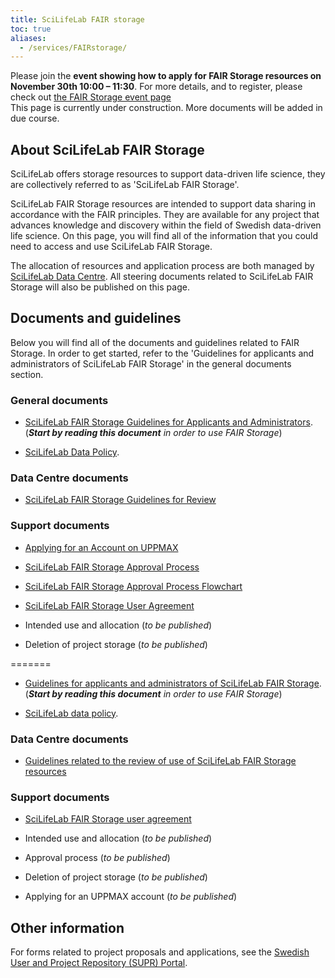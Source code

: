 ```yaml
---
title: SciLifeLab FAIR storage
toc: true
aliases:
  - /services/FAIRstorage/
---
```


<div class="bg-light-gray border rounded py-2 px-4 my-3 fst-italic">
Please join the <b>event showing how to apply for FAIR Storage resources on November 30th 10:00 – 11:30</b>. For more details, and to register, please check out <a href="https://www.scilifelab.se/event/fairstorage/">the FAIR Storage event page</a>
</div>

<div class="bg-light-gray border rounded py-2 px-4 my-3 fst-italic">
This page is currently under construction. More documents will be added in due course.
</div>

## About SciLifeLab FAIR Storage

SciLifeLab offers storage resources to support data-driven life science, they are collectively referred to as 'SciLifeLab FAIR Storage'.

SciLifeLab FAIR Storage resources are intended to support data sharing in accordance with the FAIR principles. They are available for any project that advances knowledge and discovery within the field of Swedish data-driven life science. On this page, you will find all of the information that you could need to access and use SciLifeLab FAIR Storage.

The allocation of resources and application process are both managed by [SciLifeLab Data Centre](https://www.scilifelab.se/data/). All steering documents related to SciLifeLab FAIR Storage will also be published on this page.

## Documents and guidelines

Below you will find all of the documents and guidelines related to FAIR Storage. In order to get started, refer to the 'Guidelines for applicants and administrators of SciLifeLab FAIR Storage' in the general documents section.

### General documents

- [SciLifeLab FAIR Storage Guidelines for Applicants and Administrators](/fair_storage/fair_storage_guidelines_applicants_administrators.pdf).<br>(_**Start by reading this document** in order to use FAIR Storage_)

- [SciLifeLab Data Policy](https://www.scilifelab.se/wp-content/uploads/2022/06/SciLifeLab-data-policy.pdf).

### Data Centre documents

- [SciLifeLab FAIR Storage Guidelines for Review](/fair_storage/scilifelab_fairstorage_review_guidelines.pdf)

### Support documents

- [Applying for an Account on UPPMAX](/fair_storage/Applying_for_an_account_on_Uppmax.pdf)

- [SciLifeLab FAIR Storage Approval Process](/fair_storage/SciLifeLab_FAIR_Storage_approval_process.pdf)

- [SciLifeLab FAIR Storage Approval Process Flowchart](/fair_storage/Approval_process_flowchart.pdf)

- [SciLifeLab FAIR Storage User Agreement](/fair_storage/scilifelab_fairstorage_user_agreement.pdf)

- Intended use and allocation (_to be published_)

- Deletion of project storage (_to be published_)

=======
- [Guidelines for applicants and administrators of SciLifeLab FAIR Storage](/fair_storage/fair_storage_guidelines_applicants_administrators.pdf).<br>(_**Start by reading this document** in order to use FAIR Storage_)

- [SciLifeLab data policy](https://www.scilifelab.se/wp-content/uploads/2022/06/SciLifeLab-data-policy.pdf).

### Data Centre documents

- [Guidelines related to the review of use of SciLifeLab FAIR Storage resources](/fair_storage/scilifelab_fairstorage_review_guidelines.pdf)

### Support documents

- [SciLifeLab FAIR Storage user agreement](/fair_storage/scilifelab_fairstorage_user_agreement.pdf)

- Intended use and allocation (_to be published_)

- Approval process (_to be published_)

- Deletion of project storage (_to be published_)

- Applying for an UPPMAX account (_to be published_)

## Other information

For forms related to project proposals and applications, see the [Swedish User and Project Repository (SUPR) Portal](https://supr.naiss.se/).
